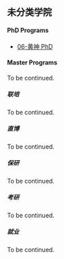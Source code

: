 ## 未分类学院

#### PhD Programs


- [06-黄神 PhD](留学申请/unknown/[US]-06-黄神.md)

#### Master Programs

To be continued.

##### 联培

To be continued.

##### 直博

To be continued.

##### 保研

To be continued.

##### 考研

To be continued.

##### 就业

To be continued.
